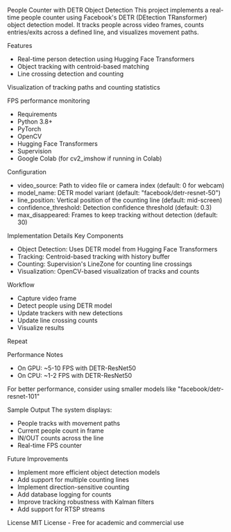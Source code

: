 People Counter with DETR Object Detection
This project implements a real-time people counter using Facebook's DETR (DEtection TRansformer) object detection model. It tracks people across video frames, counts entries/exits across a defined line, and visualizes movement paths.

Features

- Real-time person detection using Hugging Face Transformers
- Object tracking with centroid-based matching
- Line crossing detection and counting

Visualization of tracking paths and counting statistics

FPS performance monitoring

- Requirements
- Python 3.8+
- PyTorch
- OpenCV
- Hugging Face Transformers
- Supervision
- Google Colab (for cv2_imshow if running in Colab)

Configuration

- video_source: Path to video file or camera index (default: 0 for webcam)
- model_name: DETR model variant (default: "facebook/detr-resnet-50")
- line_position: Vertical position of the counting line (default: mid-screen)
- confidence_threshold: Detection confidence threshold (default: 0.3)
- max_disappeared: Frames to keep tracking without detection (default: 30)

Implementation Details
Key Components

- Object Detection: Uses DETR model from Hugging Face Transformers
- Tracking: Centroid-based tracking with history buffer
- Counting: Supervision's LineZone for counting line crossings
- Visualization: OpenCV-based visualization of tracks and counts

Workflow

- Capture video frame
- Detect people using DETR model
- Update trackers with new detections
- Update line crossing counts
- Visualize results

Repeat

Performance Notes

- On GPU: ~5-10 FPS with DETR-ResNet50
- On CPU: ~1-2 FPS with DETR-ResNet50

For better performance, consider using smaller models like "facebook/detr-resnet-101"

Sample Output
The system displays:

- People tracks with movement paths
- Current people count in frame
- IN/OUT counts across the line
- Real-time FPS counter

Future Improvements

- Implement more efficient object detection models
- Add support for multiple counting lines
- Implement direction-sensitive counting
- Add database logging for counts
- Improve tracking robustness with Kalman filters
- Add support for RTSP streams

License
MIT License - Free for academic and commercial use

